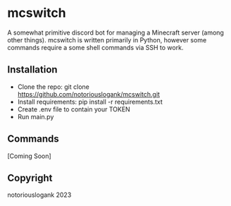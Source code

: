 # mcswitch

A somewhat primitive discord bot for managing a Minecraft server (among other things).  mcswitch is written primarily in Python, however some commands require a some shell commands via SSH to work.

## Installation

- Clone the repo: git clone <https://github.com/notoriouslogank/mcswitch.git>
- Install requirements: pip install -r requirements.txt
- Create .env file to contain your TOKEN
- Run main.py

## Commands

[Coming Soon]

## Copyright

notoriouslogank 2023
